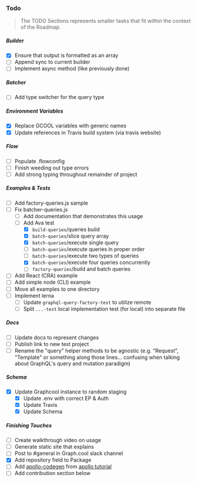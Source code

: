 ### Todo
> The TODO Sections represents smaller tasks that fit within the context of the Roadmap.

##### Builder
* [x] Ensure that output is formatted as an array
* [ ] Append sync to current builder
* [ ] Implement async method (like previously done)

##### Batcher
* [ ] Add type switcher for the query type

##### Environment Variables
* [x] Replace GCOOL variables with generic names
* [x] Update references in Travis build system (via travis website)

##### Flow
* [ ] Populate .flowconfig
* [ ] Finish weeding out type errors
* [ ] Add strong typing throughout remainder of project
##### Examples & Tests
* [ ] Add factory-queries.js sample
* [ ] Fix batcher-queries.js
  * [ ] Add documentation that demonstrates this usage
  * [ ] Add Ava test
    * [x] `build-queries`/queries build
    * [x] `batch-queries`/slice query array
    * [x] `batch-queries`/execute single query
    * [ ] `batch-queries`/execute queries in proper order
    * [ ] `batch-queries`/execute two types of queries
    * [x] `batch-queries`/execute four queries concurrently
    * [ ] `factory-queries`/build and batch queries
* [ ] Add React (CRA) example
* [ ] Add simple node (CLI) example
* [ ] Move all examples to one directory
* [ ] Implement lerna
  * [ ] Update `graphql-query-factory-test` to utilize remote
  * [ ] Split `...-test` local implementation test (for local) into separate file

##### Docs
* [ ] Update docs to represent changes
* [ ] Publish link to new test project
* [ ] Rename the "query" helper methods to be agnostic (e.g. "Request", "Template" or something along those lines... confusing when talking about GraphQL's query and mutation paradigm)

##### Schema
* [x] Update Graphcool instance to random staging
  * [x] Update .env with correct EP & Auth
  * [x] Update Travis
  * [x] Update Schema

##### Finishing Touches
* [ ] Create walkthrough video on usage
* [ ] Generate static site that explains
* [ ] Post to #general in Graph.cool slack channel
* [x] Add repository field to Package
* [ ] Add [apollo-codegen](https://github.com/apollographql/apollo-codegen) from [apollo tutorial](http://dev.apollodata.com/react/using-with-types.html)
* [ ] Add contribution section below
